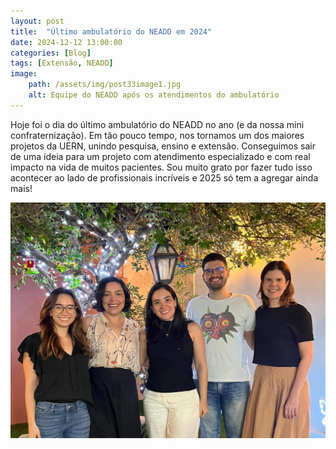 ```yaml
---
layout: post
title:  "Último ambulatório do NEADD em 2024"
date: 2024-12-12 13:00:00
categories: [Blog]
tags: [Extensão, NEADD]
image: 
    path: /assets/img/post33image1.jpg
    alt: Equipe do NEADD após os atendimentos do ambulatório
---
```


Hoje foi o dia do último ambulatório do NEADD no ano (e da nossa mini confraternização). Em tão pouco tempo, nos tornamos um dos maiores projetos da UERN, unindo pesquisa, ensino e extensão. Conseguimos sair de uma ideia para um projeto com atendimento especializado e com real impacto na vida de muitos pacientes. Sou muito grato por fazer tudo isso acontecer ao lado de profissionais incríveis e 2025 só tem a agregar ainda mais!

![](/assets/img/post33image2.jpg)